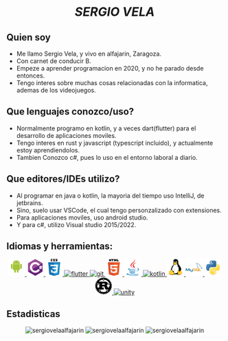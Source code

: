 <h1> <em> <p align="center" >SERGIO VELA</p> </em> </h1>
<!-- 
<div align="center">
  <a href="https://git.io/typing-svg">
  
    <kbd>
      <img src="https://readme-typing-svg.herokuapp.com?duration=3000&color=00F722&background=000000&center=true&vCenter=true&width=600&height=40&lines=Siempre+informandome+y+aprendiendo;Interes+en+Java%2C+c%23%2C+python%2C+rust+y+mas;Programando+mi+juego+en+java"/>
    </kbd>
  </a>
</div>

<hr/>
-->

## Quien soy

<ul>
  <li> Me llamo Sergio Vela, y vivo en alfajarin, Zaragoza. </li>
  <li> Con carnet de conducir B. </li>
  <li> Empeze a aprender programacion en 2020,  y no he parado desde entonces. </li>
  <li> Tengo interes sobre muchas cosas relacionadas con la informatica, ademas de los videojuegos. </li>
</ul>

<!-- agregar imagenes -->

## Que lenguajes conozco/uso?

<ul>
  <li> Normalmente programo en kotlin, y a veces dart(flutter) para el desarrollo de aplicaciones moviles. </li>
  <li> Tengo interes en rust y javascript (typescript incluido), y actualmente estoy aprendiendolos. </li>
  <li> Tambien Conozco c#, pues lo uso en el entorno laboral a diario. </li>
</ul>

<!-- agregar imagenes -->

## Que editores/IDEs utilizo?

<ul>
  <li> Al programar en java o kotlin, la mayoria del tiempo uso IntelliJ, de jetbrains. </li>
  <li> Sino, suelo usar VSCode, el cual tengo personzalizado con extensiones. </li>
  <li> Para aplicaciones moviles, uso android studio. </li>
  <li> Y para c#, utilizo Visual studio 2015/2022. </li>
</ul>

## Idiomas y herramientas:

<div align="center">
<a href="https://developer.android.com" target="_blank" rel="noreferrer"> <img src="https://raw.githubusercontent.com/devicons/devicon/master/icons/android/android-original-wordmark.svg" alt="android" width="40" height="40"/> </a> <a href="https://www.w3schools.com/cs/" target="_blank" rel="noreferrer"> <img src="https://raw.githubusercontent.com/devicons/devicon/master/icons/csharp/csharp-original.svg" alt="csharp" width="40" height="40"/> </a> <a href="https://www.w3schools.com/css/" target="_blank" rel="noreferrer"> <img src="https://raw.githubusercontent.com/devicons/devicon/master/icons/css3/css3-original-wordmark.svg" alt="css3" width="40" height="40"/> </a> <a href="https://flutter.dev" target="_blank" rel="noreferrer"> <img src="https://www.vectorlogo.zone/logos/flutterio/flutterio-icon.svg" alt="flutter" width="40" height="40"/> </a> <a href="https://git-scm.com/" target="_blank" rel="noreferrer"> <img src="https://www.vectorlogo.zone/logos/git-scm/git-scm-icon.svg" alt="git" width="40" height="40"/> </a> <a href="https://www.w3.org/html/" target="_blank" rel="noreferrer"> <img src="https://raw.githubusercontent.com/devicons/devicon/master/icons/html5/html5-original-wordmark.svg" alt="html5" width="40" height="40"/> </a> <a href="https://www.java.com" target="_blank" rel="noreferrer"> <img src="https://raw.githubusercontent.com/devicons/devicon/master/icons/java/java-original.svg" alt="java" width="40" height="40"/> </a> <a href="https://kotlinlang.org" target="_blank" rel="noreferrer"> <img src="https://www.vectorlogo.zone/logos/kotlinlang/kotlinlang-icon.svg" alt="kotlin" width="40" height="40"/> </a> <a href="https://www.linux.org/" target="_blank" rel="noreferrer"> <img src="https://raw.githubusercontent.com/devicons/devicon/master/icons/linux/linux-original.svg" alt="linux" width="40" height="40"/> </a> <a href="https://www.mysql.com/" target="_blank" rel="noreferrer"> <img src="https://raw.githubusercontent.com/devicons/devicon/master/icons/mysql/mysql-original-wordmark.svg" alt="mysql" width="40" height="40"/> </a> <a href="https://www.python.org" target="_blank" rel="noreferrer"> <img src="https://raw.githubusercontent.com/devicons/devicon/master/icons/python/python-original.svg" alt="python" width="40" height="40"/> </a> <a href="https://www.rust-lang.org" target="_blank" rel="noreferrer"> <img src="https://raw.githubusercontent.com/devicons/devicon/master/icons/rust/rust-plain.svg" alt="rust" width="40" height="40"/> </a> <a href="https://unity.com/" target="_blank" rel="noreferrer"> <img src="https://www.vectorlogo.zone/logos/unity3d/unity3d-icon.svg" alt="unity" width="40" height="40"/> </a>
</div>

## Estadisticas

<div align="center"> 
<img width="300px" src="https://github-readme-stats.vercel.app/api/top-langs?username=sergiovelaalfajarin&show_icons=true&locale=en&layout=compact" alt="sergiovelaalfajarin" />

<img  width="300px" src="https://github-readme-stats.vercel.app/api?username=sergiovelaalfajarin&show_icons=true&locale=en" alt="sergiovelaalfajarin" />

<img  width="300px" src="https://github-readme-streak-stats.herokuapp.com/?user=sergiovelaalfajarin&" alt="sergiovelaalfajarin" />

</div>

<!-- agregar imagenes -->
